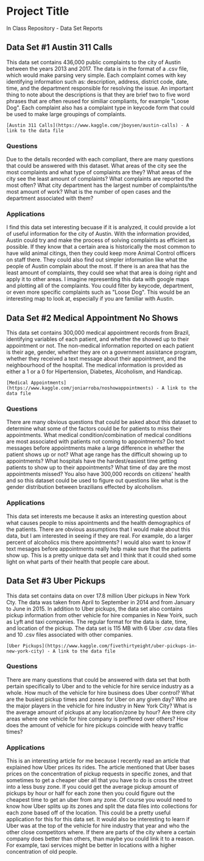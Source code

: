 # Project Title

In Class Repository - Data Set Reports

## Data Set #1 Austin 311 Calls 
This data set contains 436,000 public complaints to the city of Austin between the years 2013 and 2017. The data is in the format of a .csv file, which would make parsing very simple. Each complaint comes with key identifying information such as: description, address, district code, date, time, and the department responsible for resolving the issue. An important thing to note about the descriptions is that they are brief two to five word phrases that are often reused for similiar compliants, for example "Loose Dog". Each complaint also has a complaint type in keycode form that could be used to make large groupings of complaints. 

```
[Austin 311 Calls](https://www.kaggle.com/jboysen/austin-calls) - A link to the data file
```

### Questions
Due to the details recorded with each compliant, there are many questions that could be answered with this dataset. What areas of the city see the most complaints and what type of complaints are they? What areas of the city see the least amount of complaints? What complaints are reported the most often? What city department has the largest number of complaints/the most amount of work? What is the  number of open cases and the department associated with them?

### Applications
I find this data set interesting becuase if it is analyzed, it could provide a lot of useful information for the city of Austin. With the information provided, Austin could try and make the process of solving complaints as efficient as possible. If they know that a certain area is historically the most common to have wild animal citings, then they could keep more Animal Control officers on staff there. They could also find out simpler information like what the people of Austin complain about the most. If there is an area that has the least amount of complaints, they could see what that area is doing right and apply it to other areas. I imagine representing this data with google maps and plotting all of the complaints. You could filter by keycode, department, or even more specific complaints such as "Loose Dog". This would be an interesting map to look at, especially if you are familiar with Austin.



## Data Set #2 Medical Appointment No Shows
This data set contains 300,000 medical appointment records from Brazil, identifying variables of each patient, and whether the showed up to their appointment or not. The non-medical information reported on each patient is their age, gender, whether they are on a government assistance program, whether they received a text message about their appointment, and the neighbourhood of the hospital. The medical information is provided as either a 1 or a 0 for Hipertension, Diabetes, Alcoholism, and Handicap.


```
[Medical Appointments](https://www.kaggle.com/joniarroba/noshowappointments) - A link to the data file
```

### Questions
There are many obvious questions that could be asked about this dataset to determine what some of the factors could be for patients to miss their appointments. What medical condition/combination of medical conditions are most associated with patients not coming to appointments? Do text messages before appointments make a large difference in whether the patient shows up or not? What age range has the difficult showing up to appointments? What hospitals have the hardest/easiest time getting patients to show up to their appointments? What time of day are the most appointments missed? You also have 300,000 records on citizens' health and so this dataset could be used to figure out questions like what is the gender distribution between brazilians effected by alcoholism.

### Applications
This data set interests me because it asks an interesting question about what causes people to miss apointments and the health demographics of the patients. There are obvious assumptions that I would make about this data, but I am interested in seeing if they are real. For example, do a larger percent of alcoholics mis there apointments? I would also want to know if text mesages before appointments really help make sure that the patients show up. This is a pretty unique data set and I think that it could shed some light on what parts of their health that people care about.


## Data Set #3 Uber Pickups
This data set contains data on over 17.8 million Uber pickups in New York Cty. The data was taken from April to September in 2014 and from January to June in 2015. In addition to Uber pickups, the data set also contains pickup information from other vehicle for hire companies in New Yoirk, such as Lyft and taxi companies. The regular format for the data is date, time, and location of the pickup. The data set is 115 MB with 6 Uber .csv data files and 10 .csv files associated with other companies.

```
[Uber Pickups](https://www.kaggle.com/fivethirtyeight/uber-pickups-in-new-york-city) - A link to the data file
```

### Questions
There are many questions that could be answered with data set that both pertain specifically to Uber and to the vehicle for hire service industry as a whole. How much of the vehicle for hire business does Uber control? What are the busiest pickup times and zones for Uber on any given day? Who are the major players in the vehicle for hire industry in New York City? What is the average amount of pickups at any location/zone by hour? Are there city areas where one vehicle for hire company is preffered over others? How does the amount of vehicle for hire pickups coincide with heavy traffic times? 

### Applications
This is an interesting article for me because I recently read an article that explained how Uber prices its rides. The article mentioned that Uber bases prices on the concentration of pickup requests in specific zones, and that sometimes to get a cheaper uber all that you have to do is cross the street into a less busy zone. If you could get the average pickup amount of pickups by hour or half for each zone then you could figure out the cheapest time to get an uber from any zone. Of course you would need to know how Uber splits up its zones and split the data files into collections for each zone based off of the location. This could be a pretty useful application for this for this data set. It would also be interesting to learn if Uber was at the top of the vehicle for hire industry that year and who the other close competitors where. If there are parts of the city where a certain company does better than others, than maybe you could link it to a reason. For example, taxi services might be better in locations with a higher concentration of old people. 


